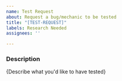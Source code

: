 ```yaml
---
name: Test Request
about: Request a bug/mechanic to be tested
title: "[TEST-REQUEST]"
labels: Research Needed
assignees: ''

---
```


### Description
{Describe what you'd like to have tested}
